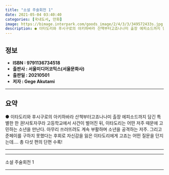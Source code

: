 ```yaml
---
title: "소설 주술회전 1"
date: 2021-05-04 03:40:40
categories: [국내도서, 만화]
image: https://bimage.interpark.com/goods_image/2/4/3/3/349572433s.jpg
description: ● 이타도리와 후시구로의 아키하바라 산책부터고죠나나미 출장 에피소드까지 담긴 특별한 한 권!사토자쿠라 고등학교에서 사건이 벌어진 뒤, 이타도리는 어떤 저주 때문에 고민하는 소년을 만난다. 아무리 쓰러뜨려도 계속 부활하며 소년을 공격하는 저주. 그리고 준페이를 구하지 못했다는 후회로 자
---
```


## **정보**

- **ISBN : 9791136734518**
- **출판사 : 서울미디어코믹스(서울문화사)**
- **출판일 : 20210501**
- **저자 : Gege Akutami**

------



## **요약**

●  이타도리와 후시구로의 아키하바라 산책부터고죠나나미 출장 에피소드까지 담긴 특별한 한 권!사토자쿠라 고등학교에서 사건이 벌어진 뒤, 이타도리는 어떤 저주 때문에 고민하는 소년을 만난다. 아무리 쓰러뜨려도 계속 부활하며 소년을 공격하는 저주. 그리고 준페이를 구하지 못했다는 후회로 자신감을 잃은 이타도리에게 고죠는 어떤 질문을 던지는데…. 총 다섯 편의 단편 수록!

------



------


소설 주술회전 1 

------


